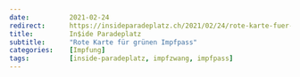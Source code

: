 ```yaml
---
date:          2021-02-24
redirect:      https://insideparadeplatz.ch/2021/02/24/rote-karte-fuer-gruenen-impfpass/
title:         In$ide Paradeplatz
subtitle:      "Rote Karte für grünen Impfpass"
categories:    [Impfung]
tags:          [inside-paradeplatz, impfzwang, impfpass]
---
```

